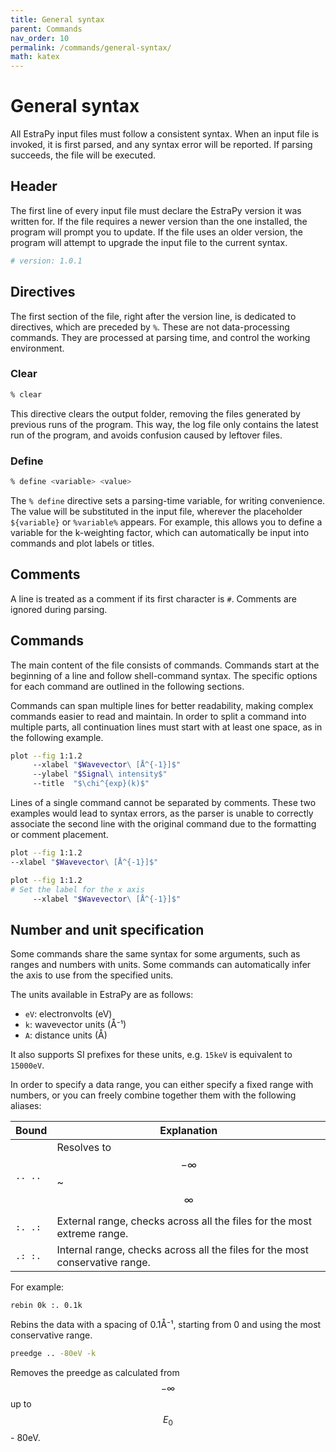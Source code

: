 ```yaml
---
title: General syntax
parent: Commands
nav_order: 10
permalink: /commands/general-syntax/
math: katex
---
```


# General syntax

All EstraPy input files must follow a consistent syntax. When an input file is invoked, it is first parsed, and any syntax error will be reported. If parsing succeeds, the file will be executed.

## Header

The first line of every input file must declare the EstraPy version it was written for. If the file requires a newer version than the one installed, the program will prompt you to update. If the file uses an older version, the program will attempt to upgrade the input file to the current syntax.

```sh
# version: 1.0.1
```

## Directives

The first section of the file, right after the version line, is dedicated to directives, which are preceded by `%`. These are not data-processing commands. They are processed at parsing time, and control the working environment.

### Clear

```sh
% clear
```

This directive clears the output folder, removing the files generated by previous runs of the program. This way, the log file only contains the latest run of the program, and avoids confusion caused by leftover files.

### Define

```sh
% define <variable> <value>
```

The `% define` directive sets a parsing-time variable, for writing convenience. The value will be substituted in the input file, wherever the placeholder `${variable}` or `%variable%` appears. For example, this allows you to define a variable for the k-weighting factor, which can automatically be input into commands and plot labels or titles.

## Comments

A line is treated as a comment if its first character is `#`. Comments are ignored during parsing.

## Commands

The main content of the file consists of commands. Commands start at the beginning of a line and follow shell-command syntax. The specific options for each command are outlined in the following sections.

Commands can span multiple lines for better readability, making complex commands easier to read and maintain. In order to split a command into multiple parts, all continuation lines must start with at least one space, as in the following example.

```sh
plot --fig 1:1.2
     --xlabel "$Wavevector\ [Å^{-1}]$"
     --ylabel "$Signal\ intensity$"
     --title  "$\chi^{exp}(k)$"
```

Lines of a single command cannot be separated by comments. These two examples would lead to syntax errors, as the parser is unable to correctly associate the second line with the original command due to the formatting or comment placement.

```sh
plot --fig 1:1.2
--xlabel "$Wavevector\ [Å^{-1}]$"
```

```sh
plot --fig 1:1.2
# Set the label for the x axis
     --xlabel "$Wavevector\ [Å^{-1}]$"
```

## Number and unit specification

Some commands share the same syntax for some arguments, such as ranges and numbers with units. Some commands can automatically infer the axis to use from the specified units.

The units available in EstraPy are as follows:

- `eV`: electronvolts (eV)
- `k`: wavevector units (Å⁻¹)
- `A`: distance units (Å)

It also supports SI prefixes for these units, e.g. `15keV` is equivalent to `15000eV`.

In order to specify a data range, you can either specify a fixed range with numbers, or you can freely combine together them with the following aliases:

|Bound|Explanation|
|--|--|
|<span class="nowrap">`.. ..`</span>|Resolves to $$-\infty$$ ~ $$\infty$$|
|<span class="nowrap">`:. .:`</span>|External range, checks across all the files for the most extreme range.|
|<span class="nowrap">`.: :.`</span>|Internal range, checks across all the files for the most conservative range.|

For example:

```sh
rebin 0k :. 0.1k
```

Rebins the data with a spacing of 0.1Å⁻¹, starting from 0 and using the most conservative range.

```sh
preedge .. -80eV -k
```

Removes the preedge as calculated from $$-\infty$$ up to $$E_{0}$$ - 80eV.
